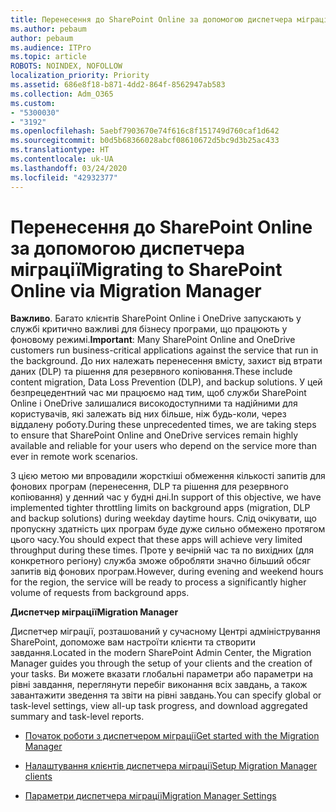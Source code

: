 ```yaml
---
title: Перенесення до SharePoint Online за допомогою диспетчера міграції
ms.author: pebaum
author: pebaum
ms.audience: ITPro
ms.topic: article
ROBOTS: NOINDEX, NOFOLLOW
localization_priority: Priority
ms.assetid: 686e8f18-b871-4dd2-864f-8562947ab583
ms.collection: Adm_O365
ms.custom:
- "5300030"
- "3192"
ms.openlocfilehash: 5aebf7903670e74f616c8f151749d760caf1d642
ms.sourcegitcommit: b0d5b68366028abcf08610672d5bc9d3b25ac433
ms.translationtype: HT
ms.contentlocale: uk-UA
ms.lasthandoff: 03/24/2020
ms.locfileid: "42932377"
---
```

# <a name="migrating-to-sharepoint-online-via-migration-manager"></a><span data-ttu-id="d9180-102">Перенесення до SharePoint Online за допомогою диспетчера міграції</span><span class="sxs-lookup"><span data-stu-id="d9180-102">Migrating to SharePoint Online via Migration Manager</span></span>

<span data-ttu-id="d9180-103">**Важливо**. Багато клієнтів SharePoint Online і OneDrive запускають у службі критично важливі для бізнесу програми, що працюють у фоновому режимі.</span><span class="sxs-lookup"><span data-stu-id="d9180-103">**Important**: Many SharePoint Online and OneDrive customers run business-critical applications against the service that run in the background.</span></span> <span data-ttu-id="d9180-104">До них належать перенесення вмісту, захист від втрати даних (DLP) та рішення для резервного копіювання.</span><span class="sxs-lookup"><span data-stu-id="d9180-104">These include content migration, Data Loss Prevention (DLP), and backup solutions.</span></span> <span data-ttu-id="d9180-105">У цей безпрецедентний час ми працюємо над тим, щоб служби SharePoint Online і OneDrive залишалися високодоступними та надійними для користувачів, які залежать від них більше, ніж будь-коли, через віддалену роботу.</span><span class="sxs-lookup"><span data-stu-id="d9180-105">During these unprecedented times, we are taking steps to ensure that SharePoint Online and OneDrive services remain highly available and reliable for your users who depend on the service more than ever in remote work scenarios.</span></span>

<span data-ttu-id="d9180-106">З цією метою ми впровадили жорсткіші обмеження кількості запитів для фонових програм (перенесення, DLP та рішення для резервного копіювання) у денний час у будні дні.</span><span class="sxs-lookup"><span data-stu-id="d9180-106">In support of this objective, we have implemented tighter throttling limits on background apps (migration, DLP and backup solutions) during weekday daytime hours.</span></span> <span data-ttu-id="d9180-107">Слід очікувати, що пропускну здатність цих програм буде дуже сильно обмежено протягом цього часу.</span><span class="sxs-lookup"><span data-stu-id="d9180-107">You should expect that these apps will achieve very limited throughput during these times.</span></span> <span data-ttu-id="d9180-108">Проте у вечірній час та по вихідних (для конкретного регіону) служба зможе обробляти значно більший обсяг запитів від фонових програм.</span><span class="sxs-lookup"><span data-stu-id="d9180-108">However, during evening and weekend hours for the region, the service will be ready to process a significantly higher volume of requests from background apps.</span></span>

<span data-ttu-id="d9180-109">**Диспетчер міграції**</span><span class="sxs-lookup"><span data-stu-id="d9180-109">**Migration Manager**</span></span>

<span data-ttu-id="d9180-110">Диспетчер міграції, розташований у сучасному Центрі адміністрування SharePoint, допоможе вам настроїти клієнти та створити завдання.</span><span class="sxs-lookup"><span data-stu-id="d9180-110">Located in the modern SharePoint Admin Center, the Migration Manager guides you through the setup of your clients and the creation of your tasks.</span></span> <span data-ttu-id="d9180-111">Ви можете вказати глобальні параметри або параметри на рівні завдання, переглянути перебіг виконання всіх завдань, а також завантажити зведення та звіти на рівні завдань.</span><span class="sxs-lookup"><span data-stu-id="d9180-111">You can specify global or task-level settings, view all-up task progress, and download aggregated summary and task-level reports.</span></span>

- [<span data-ttu-id="d9180-112">Початок роботи з диспетчером міграції</span><span class="sxs-lookup"><span data-stu-id="d9180-112">Get started with the Migration Manager</span></span>](https://docs.microsoft.com/sharepointmigration/mm-get-started)

- [<span data-ttu-id="d9180-113">Налаштування клієнтів диспетчера міграції</span><span class="sxs-lookup"><span data-stu-id="d9180-113">Setup Migration Manager clients</span></span>](https://docs.microsoft.com/sharepointmigration/mm-setup-clients)

- [<span data-ttu-id="d9180-114">Параметри диспетчера міграції</span><span class="sxs-lookup"><span data-stu-id="d9180-114">Migration Manager Settings</span></span>](https://docs.microsoft.com/sharepointmigration/mm-settings)

